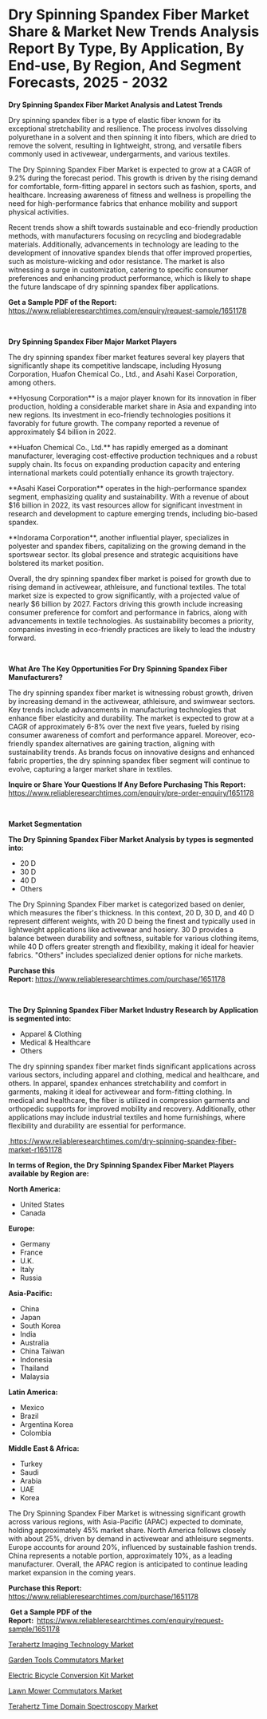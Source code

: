 <p><h1>Dry Spinning Spandex Fiber Market Share & Market New Trends Analysis Report By Type, By Application, By End-use, By Region, And Segment Forecasts, 2025 - 2032</h1></p><p><strong>Dry Spinning Spandex Fiber Market Analysis and Latest Trends</strong></p>
<p><p>Dry spinning spandex fiber is a type of elastic fiber known for its exceptional stretchability and resilience. The process involves dissolving polyurethane in a solvent and then spinning it into fibers, which are dried to remove the solvent, resulting in lightweight, strong, and versatile fibers commonly used in activewear, undergarments, and various textiles.</p><p>The Dry Spinning Spandex Fiber Market is expected to grow at a CAGR of 9.2% during the forecast period. This growth is driven by the rising demand for comfortable, form-fitting apparel in sectors such as fashion, sports, and healthcare. Increasing awareness of fitness and wellness is propelling the need for high-performance fabrics that enhance mobility and support physical activities.</p><p>Recent trends show a shift towards sustainable and eco-friendly production methods, with manufacturers focusing on recycling and biodegradable materials. Additionally, advancements in technology are leading to the development of innovative spandex blends that offer improved properties, such as moisture-wicking and odor resistance. The market is also witnessing a surge in customization, catering to specific consumer preferences and enhancing product performance, which is likely to shape the future landscape of dry spinning spandex fiber applications.</p></p>
<p><strong>Get a Sample PDF of the Report:&nbsp;</strong> <a href="https://www.reliableresearchtimes.com/enquiry/request-sample/1651178?utm_campaign=2263&utm_medium=2&utm_source=Github&utm_content=ia&utm_term=23032025&utm_id=dry-spinning-spandex-fiber">https://www.reliableresearchtimes.com/enquiry/request-sample/1651178</a></p>
<p>&nbsp;</p>
<p><strong>Dry Spinning Spandex Fiber Major Market Players</strong></p>
<p><p>The dry spinning spandex fiber market features several key players that significantly shape its competitive landscape, including Hyosung Corporation, Huafon Chemical Co., Ltd., and Asahi Kasei Corporation, among others.</p><p>**Hyosung Corporation** is a major player known for its innovation in fiber production, holding a considerable market share in Asia and expanding into new regions. Its investment in eco-friendly technologies positions it favorably for future growth. The company reported a revenue of approximately $4 billion in 2022.</p><p>**Huafon Chemical Co., Ltd.** has rapidly emerged as a dominant manufacturer, leveraging cost-effective production techniques and a robust supply chain. Its focus on expanding production capacity and entering international markets could potentially enhance its growth trajectory.</p><p>**Asahi Kasei Corporation** operates in the high-performance spandex segment, emphasizing quality and sustainability. With a revenue of about $16 billion in 2022, its vast resources allow for significant investment in research and development to capture emerging trends, including bio-based spandex.</p><p>**Indorama Corporation**, another influential player, specializes in polyester and spandex fibers, capitalizing on the growing demand in the sportswear sector. Its global presence and strategic acquisitions have bolstered its market position.</p><p>Overall, the dry spinning spandex fiber market is poised for growth due to rising demand in activewear, athleisure, and functional textiles. The total market size is expected to grow significantly, with a projected value of nearly $6 billion by 2027. Factors driving this growth include increasing consumer preference for comfort and performance in fabrics, along with advancements in textile technologies. As sustainability becomes a priority, companies investing in eco-friendly practices are likely to lead the industry forward.</p></p>
<p>&nbsp;</p>
<p><strong>What Are The Key Opportunities For Dry Spinning Spandex Fiber Manufacturers?</strong></p>
<p><p>The dry spinning spandex fiber market is witnessing robust growth, driven by increasing demand in the activewear, athleisure, and swimwear sectors. Key trends include advancements in manufacturing technologies that enhance fiber elasticity and durability. The market is expected to grow at a CAGR of approximately 6-8% over the next five years, fueled by rising consumer awareness of comfort and performance apparel. Moreover, eco-friendly spandex alternatives are gaining traction, aligning with sustainability trends. As brands focus on innovative designs and enhanced fabric properties, the dry spinning spandex fiber segment will continue to evolve, capturing a larger market share in textiles.</p></p>
<p><strong>Inquire or Share Your Questions If Any Before Purchasing This Report:</strong> <a href="https://www.reliableresearchtimes.com/enquiry/pre-order-enquiry/1651178?utm_campaign=2263&utm_medium=2&utm_source=Github&utm_content=ia&utm_term=23032025&utm_id=dry-spinning-spandex-fiber">https://www.reliableresearchtimes.com/enquiry/pre-order-enquiry/1651178</a></p>
<p>&nbsp;</p>
<p><strong>Market Segmentation</strong></p>
<p><strong>The Dry Spinning Spandex Fiber Market Analysis by types is segmented into:</strong></p>
<p><ul><li>20 D</li><li>30 D</li><li>40 D</li><li>Others</li></ul></p>
<p><p>The Dry Spinning Spandex Fiber market is categorized based on denier, which measures the fiber's thickness. In this context, 20 D, 30 D, and 40 D represent different weights, with 20 D being the finest and typically used in lightweight applications like activewear and hosiery. 30 D provides a balance between durability and softness, suitable for various clothing items, while 40 D offers greater strength and flexibility, making it ideal for heavier fabrics. "Others" includes specialized denier options for niche markets.</p></p>
<p><strong>Purchase this Report:&nbsp;</strong><a href="https://www.reliableresearchtimes.com/purchase/1651178?utm_campaign=2263&utm_medium=2&utm_source=Github&utm_content=ia&utm_term=23032025&utm_id=dry-spinning-spandex-fiber">https://www.reliableresearchtimes.com/purchase/1651178</a></p>
<p>&nbsp;</p>
<p><strong>The Dry Spinning Spandex Fiber Market Industry Research by Application is segmented into:</strong></p>
<p><ul><li>Apparel & Clothing</li><li>Medical & Healthcare</li><li>Others</li></ul></p>
<p><p>The dry spinning spandex fiber market finds significant applications across various sectors, including apparel and clothing, medical and healthcare, and others. In apparel, spandex enhances stretchability and comfort in garments, making it ideal for activewear and form-fitting clothing. In medical and healthcare, the fiber is utilized in compression garments and orthopedic supports for improved mobility and recovery. Additionally, other applications may include industrial textiles and home furnishings, where flexibility and durability are essential for performance.</p></p>
<p><a href="https://www.reliableresearchtimes.com/dry-spinning-spandex-fiber-market-r1651178?utm_campaign=2263&utm_medium=2&utm_source=Github&utm_content=ia&utm_term=23032025&utm_id=dry-spinning-spandex-fiber">&nbsp;https://www.reliableresearchtimes.com/dry-spinning-spandex-fiber-market-r1651178</a></p>
<p><strong>In terms of Region, the Dry Spinning Spandex Fiber Market Players available by Region are:</strong></p>
<p>
    <p> <strong> North America: </strong>
        <ul>
            <li>United States</li>
            <li>Canada</li>
        </ul>
        </p> 
    <p> <strong> Europe: </strong>
        <ul>
            <li>Germany</li>
            <li>France</li>
            <li>U.K.</li>
            <li>Italy</li>
            <li>Russia</li>
        </ul>
        </p> 
    <p> <strong> Asia-Pacific: </strong>
        <ul>
            <li>China</li>
            <li>Japan</li>
            <li>South Korea</li>
            <li>India</li>
            <li>Australia</li>
            <li>China Taiwan</li>
            <li>Indonesia</li>
            <li>Thailand</li>
            <li>Malaysia</li>
        </ul>
        </p> 
    <p> <strong> Latin America: </strong>
        <ul>
            <li>Mexico</li>
            <li>Brazil</li>
            <li>Argentina Korea</li>
            <li>Colombia</li>
        </ul>
        </p> 
    <p> <strong> Middle East & Africa: </strong>
        <ul>
            <li>Turkey</li>
            <li>Saudi</li>
            <li>Arabia</li>
            <li>UAE</li>
            <li>Korea</li>
        </ul>
    </p>
    </p>
<p><p>The Dry Spinning Spandex Fiber Market is witnessing significant growth across various regions, with Asia-Pacific (APAC) expected to dominate, holding approximately 45% market share. North America follows closely with about 25%, driven by demand in activewear and athleisure segments. Europe accounts for around 20%, influenced by sustainable fashion trends. China represents a notable portion, approximately 10%, as a leading manufacturer. Overall, the APAC region is anticipated to continue leading market expansion in the coming years.</p></p>
<p><strong>Purchase this Report: </strong><a href="https://www.reliableresearchtimes.com/purchase/1651178?utm_campaign=2263&utm_medium=2&utm_source=Github&utm_content=ia&utm_term=23032025&utm_id=dry-spinning-spandex-fiber">https://www.reliableresearchtimes.com/purchase/1651178</a></p>
<p>&nbsp;<strong>Get a Sample PDF of the Report:&nbsp;&nbsp;</strong><a href="https://www.reliableresearchtimes.com/enquiry/request-sample/1651178?utm_campaign=2263&utm_medium=2&utm_source=Github&utm_content=ia&utm_term=23032025&utm_id=dry-spinning-spandex-fiber">https://www.reliableresearchtimes.com/enquiry/request-sample/1651178</a></p>
<p><strong></strong></p>
<p><p><a href="https://www.linkedin.com/pulse/terahertz-imaging-technology-market-scope-offering-deep-insights-apo5f?utm_campaign=2263&utm_medium=2&utm_source=Github&utm_content=ia&utm_term=23032025&utm_id=dry-spinning-spandex-fiber">Terahertz Imaging Technology Market</a></p><p><a href="https://github.com/seherlouize/Market-Research-Report-List-1/blob/main/garden-tools-commutators-market.md?utm_campaign=2263&utm_medium=2&utm_source=Github&utm_content=ia&utm_term=23032025&utm_id=dry-spinning-spandex-fiber">Garden Tools Commutators Market</a></p><p><a href="https://www.linkedin.com/pulse/electric-bicycle-conversion-kit-market-size-expected-pba8f?utm_campaign=2263&utm_medium=2&utm_source=Github&utm_content=ia&utm_term=23032025&utm_id=dry-spinning-spandex-fiber">Electric Bicycle Conversion Kit Market</a></p><p><a href="https://github.com/sadaandilou/Market-Research-Report-List-1/blob/main/lawn-mower-commutators-market.md?utm_campaign=2263&utm_medium=2&utm_source=Github&utm_content=ia&utm_term=23032025&utm_id=dry-spinning-spandex-fiber">Lawn Mower Commutators Market</a></p><p><a href="https://www.linkedin.com/pulse/terahertz-time-domain-spectroscopy-market-overview-industry-1rjzf?utm_campaign=2263&utm_medium=2&utm_source=Github&utm_content=ia&utm_term=23032025&utm_id=dry-spinning-spandex-fiber">Terahertz Time Domain Spectroscopy Market</a></p></p>